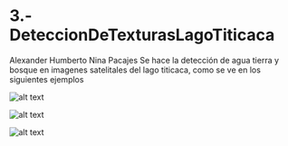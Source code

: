 # 3.-DeteccionDeTexturasLagoTiticaca
Alexander Humberto Nina Pacajes 
Se hace la detección de agua tierra y bosque en imagenes satelitales del lago titicaca, como se ve en los siguientes ejemplos

![alt text](https://github.com/AlexanderTemp/4.-ArbolNavidadConWebGLThreejs/blob/master/EjemploResultado.jpg?raw=true)

![alt text](https://github.com/AlexanderTemp/4.-ArbolNavidadConWebGLThreejs/blob/master/EjemploResultado1.jpg?raw=true)

![alt text](https://github.com/AlexanderTemp/4.-ArbolNavidadConWebGLThreejs/blob/master/EjemploResultado2.jpg?raw=true)
